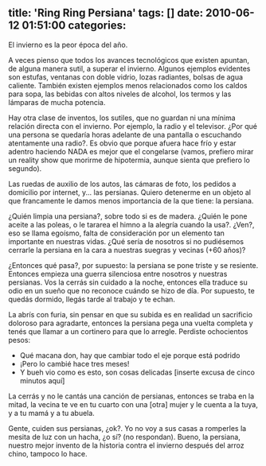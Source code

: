 title: 'Ring Ring Persiana'
tags: []
date: 2010-06-12 01:51:00
categories:
---

El invierno es la peor época del año.

A veces pienso que todos los avances tecnológicos que existen apuntan, de alguna manera sutil, a superar el invierno. Algunos ejemplos evidentes son estufas, ventanas con doble vidrio, lozas radiantes, bolsas de agua caliente. También existen ejemplos menos relacionados como los caldos para sopa, las bebidas con altos niveles de alcohol, los termos y las lámparas de mucha potencia.

Hay otra clase de inventos, los sutiles, que no guardan ni una mínima relación directa con el invierno. Por ejemplo, la radio y el televisor. ¿Por qué una persona se quedaría horas adelante de una pantalla o escuchando atentamente una radio?. Es obvio que porque afuera hace frío y estar adentro haciendo NADA es mejor que el congelarse (vamos, prefiero mirar un reality show que morirme de hipotermia, aunque sienta que prefiero lo segundo).

Las ruedas de auxilio de los autos, las cámaras de foto, los pedidos a domicilio por internet, y... las persianas. Quiero detenerme en un objeto al que francamente le damos menos importancia de la que tiene: la persiana.

¿Quién limpia una persiana?, sobre todo si es de madera. ¿Quién le pone aceite a las poleas, o le tararea el himno a la alegría cuando la usa?. ¿Ven?, eso se llama egoísmo, falta de consideración por un elemento tan importante en nuestras vidas. ¿Qué sería de nosotros si no pudiésemos cerrarle la persiana en la cara a nuestras suegras y vecinas (+60 años)?

¿Entonces qué pasa?, por supuesto: la persiana se pone triste y se resiente. Entonces empieza una guerra silenciosa entre nosotros y nuestras persianas. Vos la cerrás sin cuidado a la noche, entonces ella traduce su odio en un sueño que no reconoce cuándo se hizo de día. Por supuesto, te quedás dormido, llegás tarde al trabajo y te echan.

La abrís con furia, sin pensar en que su subida es en realidad un sacrificio doloroso para agradarte, entonces la persiana pega una vuelta completa y tenés que llamar a un cortinero para que lo arregle. Perdiste ochocientos pesos:

- Qué macana don, hay que cambiar todo el eje porque está podrido
- ¡Pero lo cambié hace tres meses!
- Y bueh vio como es esto, son cosas delicadas [inserte excusa de cinco minutos aquí]

La cerrás y no le cantás una canción de persianas, entonces se traba en la mitad, la vecina te ve en tu cuarto con una [otra] mujer y le cuenta a la tuya, y a tu mamá y a tu abuela.

Gente, cuiden sus persianas, ¿ok?. Yo no voy a sus casas a romperles la mesita de luz con un hacha, ¿o sí? (no respondan). Bueno, la persiana, nuestro mejor invento de la historia contra el invierno después del arroz chino, tampoco lo hace.